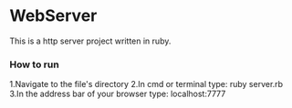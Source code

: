 # WebServer

This is a http server project written in ruby.

### How to run
1.Navigate to the file's directory 
2.In cmd or terminal type: ruby server.rb
3.In the address bar of your browser type: localhost:7777